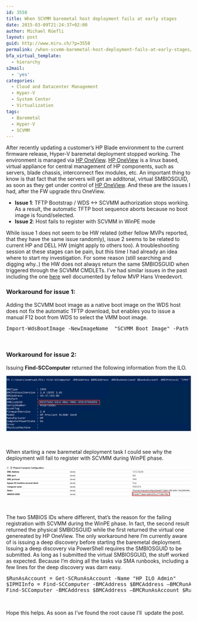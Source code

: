 ```yaml
---
id: 3558
title: When SCVMM baremetal host deployment fails at early stages
date: 2015-03-09T21:24:37+02:00
author: Michael Rüefli
layout: post
guid: http://www.miru.ch/?p=3558
permalink: /when-scvmm-baremetal-host-deployment-fails-at-early-stages/
bfa_virtual_template:
  - hierarchy
s2mail:
  - 'yes'
categories:
  - Cloud and Datacenter Management
  - Hyper-V
  - System Center
  - Virtualization
tags:
  - Baremetal
  - Hyper-V
  - SCVMM
---
```

After recently updating a customer&#8217;s HP Blade environment to the current firmware release, Hyper-V baremetal deployment stopped working. The environment is managed via <a href="http://h17007.www1.hp.com/ch/de/enterprise/servers/products/infrastructure-management/index.aspx#.VP3wIE0mNps" target="_blank">HP OneView</a>. <a href="http://h17007.www1.hp.com/ch/de/enterprise/servers/products/infrastructure-management/index.aspx#.VP3wIE0mNps" target="_blank">HP OneView</a> is a linux based, virtual appliance for central management of HP components, such as servers, blade chassis, interconnect flex modules, etc. An important thing to know is that fact that the servers will get an additonal, virtual SMBIOSGUID, as soon as they get under control of <a href="http://h17007.www1.hp.com/ch/de/enterprise/servers/products/infrastructure-management/index.aspx#.VP3wIE0mNps" target="_blank">HP OneView</a>. And these are the issues I had, after the FW upgrade thru OneView.

  * **Issue 1**: TFTP Bootstrap / WDS <-> SCVMM authorization stops working. As a result, the automatic TFTP boot sequence aborts because no boot image is found/selected.
  * **Issue 2**: Host fails to register with SCVMM in WinPE mode

While issue 1 does not seem to be HW related (other fellow MVPs reported, that they have the same issue randomly), issue 2 seems to be related to current HP and DELL HW (might apply to others too). A troubleshooting session at these stages can be pain, but this time I had already an idea where to start my investigation. For some reason (still searching and digging why..) the HW does not always return the same SMBIOSGUID when triggered through the SCVMM CMDLETs. I&#8217;ve had similar issues in the past including the one <a href="http://www.hyper-v.nu/archives/hvredevoort/2011/11/how-to-bare-metal-deploy-a-hyper-v-server-via-vmm2012-and-hp-ilo/" target="_blank">here</a> well documented by fellow MVP Hans Vreedevort.

### Workaround for issue 1:

Adding the SCVMM boot image as a native boot image on the WDS host does not fix the automatic TFTP download, but enables you to issue a manual F12 boot from WDS to select the VMM boot image.

<pre>Import-WdsBootImage -NewImageName  "SCVMM Boot Image" -Path "D:\RemoteInstall\DCMgr\Boot\Windows\Images\Boot.wim"</pre>

&nbsp;

### Workaround for issue 2:

Issuing **Find-SCComputer** returned the following information from the ILO.

![](../images/2015/03/030915_1855_SCVMMBareme1.png) 

&nbsp;

When starting a new baremetal deployment task I could see why the deployment will fail to register with SCVMM during WinPE phase.

![](../images/2015/03/030915_1855_SCVMMBareme2.png) 

&nbsp;

The two SMBIOS IDs where different, that&#8217;s the reason for the failing registration with SCVMM during the WinPE phase. In fact, the second result returned the physical SMBIOSGUID while the first returned the virtual one genereated by HP OneView. The only workaround here I&#8217;m currently aware of is issuing a deep discovery before starting the baremetal deployment. Issuing a deep discovery via PowerShell requires the SMBIOSGUID to be submitted. As long as I submitted the virtual SMBIOSGUID, the stuff worked as expected. Because I&#8217;m doing all the tasks via SMA runbooks, including a few lines for the deep discovery was darn easy.

<pre>$RunAsAccount = Get-SCRunAsAccount -Name "HP ILO Admin"
$IPMIInfo = Find-SCComputer -BMCAddress $BMCAddress –BMCRunAsAccount $RunAsAccount -BMCProtocol "IPMI" -BMCPort 623
Find-SCComputer -BMCAddress $BMCAddress –BMCRunAsAccount $RunAsAccount -BMCProtocol "IPMI" -DeepDiscovery -SMBiosGuid $IPMIInfo.SMBiosGUID.Guid</pre>

&nbsp;

Hope this helps. As soon as I&#8217;ve found the root cause I&#8217;ll  update the post.